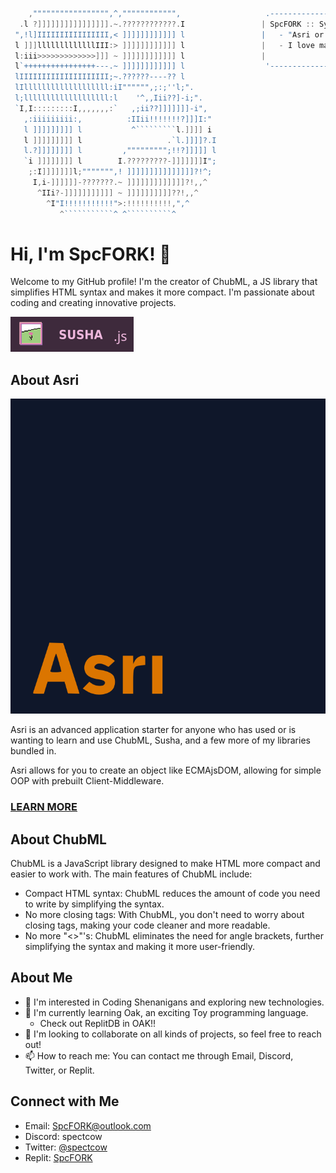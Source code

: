 ```go
    ,""""""""""""""""",^,"""""""""""",                   .-------------------------------------.   .---.
  .l ?]]]]]]]]]]]]]]]].~.????????????.I                 | SpcFORK :: Syntax Guru                |  |   |
 ",!l]IIIIIIIIIIIIIIII,< ]]]]]]]]]]]] l                 |   - "Asri or else nada!!"             |  |   |
 l ]]]lllllllllllllIII:> ]]]]]]]]]]]] l                 |   - I love making all software,       |  |   '----.
 l:iii>>>>>>>>>>>>>]]] ~ ]]]]]]]]]]]] l                 |                                       |  (________'
 l`++++++++++++++++---.~ ]]]]]]]]]]]] l                  '-------------------------------------'   ==========
 lIIIIIIIIIIIIIIIIIIII;~.??????----?? l                 
 lIlllllllllllllllllll:iI"""""",;:;''l;".               
 l;lllllllllllllllllll:l    '^,,Iii??]-i;".             
 `I,I:::::::::I,,,,,,,:`   ,;ii??]]]]]]]-i",            
   ,:iiiiiiiii:,          :IIii!!!!!!!?]]]I:"           
   l ]]]]]]]]] l           ^`````````l.]]]] i           
   l ]]]]]]]]] l                   .`l.]]]]?.I          
   l.?]]]]]]]] l         ,""""""""";!!?]]]]] l          
   `i ]]]]]]]] l        I.?????????-]]]]]]]I";          
    ;:I]]]]]]]l;""""""",! ]]]]]]]]]]]]]]]?!^;           
     I,i-]]]]]]-???????.~ ]]]]]]]]]]]]]?!,,^            
      ^IIi?-]]]]]]]]]]] ~ ]]]]]]]]]]??!,,^              
        ^I"I!!!!!!!!!!!">:!!!!!!!!!!,",^                
           ^```````````^ ^``````````^
```

# Hi, I'm SpcFORK! 👋
Welcome to my GitHub profile! I'm the creator of ChubML, a JS library that simplifies HTML syntax and makes it more compact. I'm passionate about coding and creating innovative projects.

![Pro Susha Badge](ProSushaBADGE.svg)

## About Asri

![Asri](Asri.svg)

Asri is an advanced application starter for anyone who has used or is wanting to learn and use ChubML, Susha, and a few more of my libraries bundled in.

Asri allows for you to create an object like ECMAjsDOM,
allowing for simple OOP with prebuilt Client-Middleware.

### [LEARN MORE](https://github.com/Spcfork/Asri)

## About ChubML

ChubML is a JavaScript library designed to make HTML more compact and easier to work with. The main features of ChubML include:

- Compact HTML syntax: ChubML reduces the amount of code you need to write by simplifying the syntax.
- No more closing tags: With ChubML, you don't need to worry about closing tags, making your code cleaner and more readable.
- No more "<>"'s: ChubML eliminates the need for angle brackets, further simplifying the syntax and making it more user-friendly.

## About Me

- 👀 I'm interested in Coding Shenanigans and exploring new technologies.
- 🌱 I'm currently learning Oak, an exciting Toy programming language.
    - Check out ReplitDB in OAK!!
- 💞️ I'm looking to collaborate on all kinds of projects, so feel free to reach out!
- 📫 How to reach me: You can contact me through Email, Discord, Twitter, or Replit.

## Connect with Me

- Email: [SpcFORK@outlook.com](mailto:SpcFORK@outlook.com)
- Discord: spectcow
- Twitter: [@spectcow](https://twitter.com/spectcow)
- Replit: [SpcFORK](https://replit.com/@Spcfork)

<!---
SpcFORK/SpcFORK is a ✨ special ✨ repository because its `README.md` (this file) appears on your GitHub profile.
You can click the Preview link to take a look at your changes.
--->
